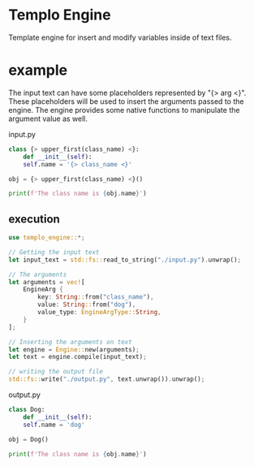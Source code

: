 # Templo Engine

Template engine for insert and modify variables inside of text
files.

# example

The input text can have some placeholders represented by "{> arg <}". These placeholders will be
used to insert the arguments passed to the engine. The engine provides some native functions
to manipulate the argument value as well.

input.py
```py
class {> upper_first(class_name) <}:
    def __init__(self):
    self.name = '{> class_name <}'

obj = {> upper_first(class_name) <}()

print(f'The class name is {obj.name}')

```

## execution

```rust
use templo_engine::*;

// Getting the input text
let input_text = std::fs::read_to_string("./input.py").unwrap();

// The arguments
let arguments = vec![
    EngineArg {
        key: String::from("class_name"),
        value: String::from("dog"),
        value_type: EngineArgType::String,
    }
];

// Inserting the arguments on text
let engine = Engine::new(arguments);
let text = engine.compile(input_text);

// writing the output file
std::fs::write("./output.py", text.unwrap()).unwrap();
```

output.py
```py
class Dog:
    def __init__(self):
    self.name = 'dog'

obj = Dog()

print(f'The class name is {obj.name}')
```
